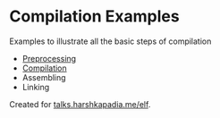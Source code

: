 # Compilation Examples

Examples to illustrate all the basic steps of compilation

-	[Preprocessing](preprocessing)
-	[Compilation](compilation)
-	Assembling
-	Linking

Created for [talks.harshkapadia.me/elf](https://talks.harshkapadia.me/elf).

